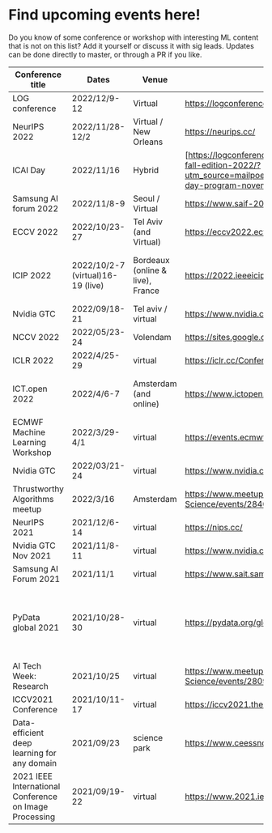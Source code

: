 # Find upcoming events here!
Do you know of some conference or workshop with interesting ML content that is not on this list? Add it yourself or discuss it with sig leads. Updates can be done directly to master, or through a PR if you like.

| Conference title                         | Dates         | Venue                  | Website                                    | Fee    | Attendees      | Notes |                                                      
|-----------------------------------------|---------------|------------------------|--------------------------------------------|--------|--------------------|-------------|
| LOG conference| 2022/12/9-12 | Virtual | https://logconference.github.io/ | Free to attend | | |
| NeurIPS 2022| 2022/11/28-12/2 | Virtual / New Orleans | https://neurips.cc/ | $200 online, $500 in person | | |
| ICAI Day| 2022/11/16 | Hybrid | [https://logconference.github.io/](https://icai.ai/event/icai-day-fall-edition-2022/?utm_source=mailpoet&utm_medium=email&utm_campaign=icai-day-program-november+16) | Free to attend | | |
| Samsung AI forum 2022 | 2022/11/8-9 | Seoul / Virtual | https://www.saif-2022.com/ | Free (?) | | |
| ECCV 2022| 2022/10/23-27 | Tel Aviv (and Virtual) | https://eccv2022.ecva.net/ | 2000-600 euro | | |
| ICIP 2022                            | 2022/10/2-7 (virtual)16-19 (live)  | Bordeaux (online & live), France         | https://2022.ieeeicip.org/              | https://2022.ieeeicip.org/conference-registration/  $280 online, $1180 in person | Elena (probably online) Chris (online)                          |    |
| Nvidia GTC                           | 2022/09/18-21  | Tel aviv / virtual       | https://www.nvidia.com/gtc/                |    |                    |    |
| NCCV 2022                             | 2022/05/23-24   | Volendam               | https://sites.google.com/view/nccv-2022/home| EUR 160|                   |    |
| ICLR 2022                            | 2022/4/25-29  | virtual        | https://iclr.cc/Conferences/2022/  | 100 $ |    | |
| ICT.open 2022                            | 2022/4/6-7  | Amsterdam (and online)        | https://www.ictopen.nl/  | 105-150 euro | Chris, Elena, Yang, Giulia  | Multiple AI tracks |
| ECMWF Machine Learning Workshop         | 2022/3/29-4/1  | virtual         | https://events.ecmwf.int/event/294/     |        |                    | Earth sciences |
| Nvidia GTC                           | 2022/03/21-24  | virtual         | https://www.nvidia.com/gtc/                | free   |                    |    |
| Thrustworthy Algorithms meetup                            | 2022/3/16  | Amsterdam        | https://www.meetup.com/nl-NL/Amsterdam-Data-Science/events/284058111/  |  |    | Recordings will be on youtube |
| NeurIPS 2021                            | 2021/12/6-14  | virtual                | https://nips.cc/                           |        |                    |    |                                                         
| Nvidia GTC Nov 2021                     | 2021/11/8-11  | virtual                | https://www.nvidia.com/gtc/                | free   |                    |            |                                                 
| Samsung AI Forum 2021                   | 2021/11/1     | virtual                | https://www.sait.samsung.co.kr/saithome/event/saif2021.do | free       |                                                                                
| PyData global 2021                      | 2021/10/28-30 | virtual                | https://pydata.org/global2021              |        |                    | All presentations will be posted on YouTube after the event |
| AI Tech Week: Research                  | 2021/10/25    | virtual                | https://www.meetup.com/Amsterdam-Data-Science/events/280965159/ | free |  | |                                                  
| ICCV2021 Conference                     | 2021/10/11-17 | virtual                | https://iccv2021.thecvf.com/               |        |                    |         |                                                    
| Data-efficient deep learning for any domain  | 2021/09/23    | science park | https://www.ceessnoek.info/data-efficient/ | free   | Chris, Yang |                                                          
| 2021 IEEE International Conference on Image Processing | 2021/09/19-22 | virtual              | https://www.2021.ieeeicip.org/             |        |           |      |                                                             
